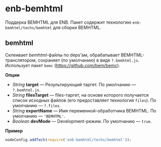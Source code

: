 enb-bemhtml
===========

Поддерка BEMHTML для ENB. Пакет содержит технологию `enb-bemhtml/techs/bemhtml` для сборки BEMHTML.

bemhtml
-------

Склеивает *bemhtml*-файлы по deps'ам, обрабатывает BEMHTML-транслятором, сохраняет (по умолчанию) в виде `?.bemhtml.js`. Использует пакет `bemc` (https://github.com/bem/bemc).

**Опции**

* *String* **target** — Результирующий таргет. По умолчанию — `?.bemhtml.js`.
* *String* **filesTarget** — files-таргет, на основе которого получается список исходных файлов (его предоставляет технология `files`). По умолчанию — `?.files`.
* *String* **exportName** — Имя переменной-обработчика BEMHTML. По умолчанию — `'BEMHTML'`.
* *Boolean* **devMode** — Development-режим. По умолчанию — `true`.

**Пример**

```javascript
nodeConfig.addTech(require('enb-bemhtml/techs/bemhtml'));
```
